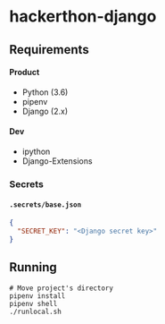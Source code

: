 # hackerthon-django

## Requirements

#### Product

- Python (3.6)
- pipenv
- Django (2.x)

#### Dev

- ipython
- Django-Extensions

### Secrets

#### `.secrets/base.json`

```json
{
  "SECRET_KEY": "<Django secret key>"
}
```

## Running

```
# Move project's directory
pipenv install
pipenv shell
./runlocal.sh
```
